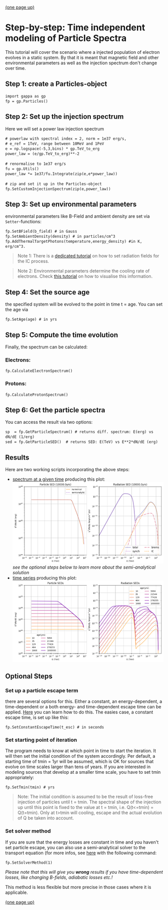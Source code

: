 [(one page up)](tutorials_main.md)

Step-by-step: Time independent modeling of Particle Spectra
===========================================================


This tutorial will cover the scenario where a injected population of electron evolves in a static 
system. By that it is meant that magnetic field and other environmental parameters 
as well as the injection spectrum don't change over time. 

## Step 1: create a Particles-object

```
import gappa as gp
fp = gp.Particles()
```

## Step 2: Set up the injection spectrum

Here we will set a power law injection spectrum
```
# powerlaw with spectral index = 2, norm = 1e37 erg/s, 
# e_ref = 1TeV, range between 10MeV and 1PeV
e = np.logspace(-5,3,bins) * gp.TeV_to_erg 
power_law = (e/gp.TeV_to_erg)**-2

# renormalise to 1e37 erg/s
fu = gp.Utils()
power_law *= 1e37/fu.Integrate(zip(e,e*power_law))

# zip and set it up in the Particles-object
fp.SetCustomInjectionSpectrum(zip(e,power_law))
```

## Step 3: Set up environmental parameters

environmental parameters like B-Field and ambient density are set via `Setter`-functions: 
```
fp.SetBField(b_field) # in Gauss
fp.SetAmbientDensity(density) # in particles/cm^3
fp.AddThermalTargetPhotons(temperature,energy_density) #in K, erg/cm^3. 
```
>Note 1: 
>There is a [dedicated tutorial](inverse_compton.md) on how to set radiation fields for the IC process.
 
>Note 2:
>Environmental parameters determine the cooling rate of electrons. Check [this tutorial](energy_losses.md) on how to visualise this information.


## Step 4: Set the source age

the specified system will be evolved to the point in time t = age. You can set
the age via

```
fp.SetAge(age) # in yrs
```

## Step 5: Compute the time evolution

Finally, the spectrum can be calculated:

### Electrons:
```
fp.CalculateElectronSpectrum()
```

### Protons:
```
fp.CalculateProtonSpectrum()
```

## Step 6: Get the particle spectra

You can access the result via two options:
```
sp  = fp.GetParticleSpectrum() # returns diff. spectrum: E(erg) vs dN/dE (1/erg)
sed = fp.GetParticleSED()  # returns SED: E(TeV) vs E**2*dN/dE (erg)
```

## Results

Here are two working scripts incorporating the above steps:
- [spectrum at a given time](particles_static.py)
  producing this plot:
  ![particles_static](particles_static.png)
  _see the optional steps below to learn more about the semi-analytical solution_
- [time series](particles_static_timeseries.py) 
  producing this plot:
  ![particles_static](particles_static_timeseries.png)

## Optional Steps
### Set up a particle escape term
there are several options for this. Either a constant, an energy-dependent, a 
time-dependent or a both energy- and time-dependent escape time can be applied.
[Here](particle_escape.md) you can learn how to do this. The easies case, a constant
escape time, is set up like this:

```
fp.SetConstantEscapeTime(t_esc) # in seconds
```

### Set starting point of iteration
The program needs to know at which point in time to start the iteration.
It will then set the initial condition of the system accordingly. 
Per default, a starting time of tmin = 1yr will be assumed, which is OK for
sources that evolve on time scales larger than tens of years. 
If you are interested in modeling sources that develop at a smaller time scale,
you have to set tmin appropriately:

```
fp.SetTmin(tmin) # yrs
```

>Note: 
>The initial condition is assumed to be the result of loss-free injection of particles until t = tmin. The spectral shape of the injection up until this point is fixed to the value at t = tmin, i.e. Q(t<=tmin) =  Q(t=tmin). Only at t>tmin will cooling, escape and the actual evolution of Q be taken
into account.

### Set solver method
If you are sure that the energy losses are constant in time and you haven't set 
particle escape, you can also use a semi-analytical solver to the transport 
equation (for more infos, see [here](documentation.md) with the following command:

```
fp.SetSolverMethod(1)
```

_Please note that this will give you __wrong__ results if you have time-dependent
losses, like changing B-fields, adiabatic losses etc.!_

This method is less flexible but more precise in those cases where it is applicable.

[(one page up)](tutorials_main.md)




